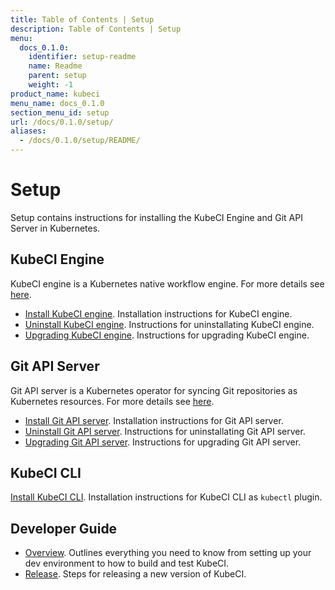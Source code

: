 ```yaml
---
title: Table of Contents | Setup
description: Table of Contents | Setup
menu:
  docs_0.1.0:
    identifier: setup-readme
    name: Readme
    parent: setup
    weight: -1
product_name: kubeci
menu_name: docs_0.1.0
section_menu_id: setup
url: /docs/0.1.0/setup/
aliases:
  - /docs/0.1.0/setup/README/
---
```


# Setup

Setup contains instructions for installing the KubeCI Engine and Git API Server in Kubernetes.

## KubeCI Engine

KubeCI engine is a Kubernetes native workflow engine. For more details see [here](/docs/concepts/engine/what-is-kubeci-engine/overview.md).

- [Install KubeCI engine](/docs/setup/engine/install.md). Installation instructions for KubeCI engine.
- [Uninstall KubeCI engine](/docs/setup/engine/uninstall.md). Instructions for uninstallating KubeCI engine.
- [Upgrading KubeCI engine](/docs/setup/engine/upgrade.md). Instructions for upgrading KubeCI engine.
  
## Git API Server

Git API server is a Kubernetes operator for syncing Git repositories as Kubernetes resources. For more details see [here](/docs/concepts/git-apiserver/what-is-git-apiserver/overview.md).

- [Install Git API server](/docs/setup/git-apiserver/install.md). Installation instructions for Git API server.
- [Uninstall Git API server](/docs/setup/git-apiserver/uninstall.md). Instructions for uninstallating Git API server.
- [Upgrading Git API server](/docs/setup/git-apiserver/upgrade.md). Instructions for upgrading Git API server.

## KubeCI CLI

[Install KubeCI CLI](/docs/setup/cli/install.md). Installation instructions for KubeCI CLI as `kubectl` plugin.
  
## Developer Guide

- [Overview](/docs/setup/developer-guide/overview.md). Outlines everything you need to know from setting up your dev environment to how to build and test KubeCI.
- [Release](/docs/setup/developer-guide/release.md). Steps for releasing a new version of KubeCI.

